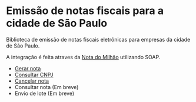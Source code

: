 # Emissão de notas fiscais para a cidade de São Paulo

Biblioteca de emissão de notas fiscais eletrônicas para empresas da cidade de São Paulo.

A integração é feita atraves da [Nota do Milhão](https://notadomilhao.prefeitura.sp.gov.br/) utilizando SOAP.

- [Gerar nota](/abstra_notas/nfse/sp/sao_paulo/exemplos/envio_rps.py)
- [Consultar CNPJ](/abstra_notas/nfse/sp/sao_paulo/exemplos/consulta_cnpj.py)
- [Cancelar nota](/abstra_notas/nfse/sp/sao_paulo/exemplos/cancelamento_nfe.py)
- Consultar nota (Em breve)
- Envio de lote (Em breve)